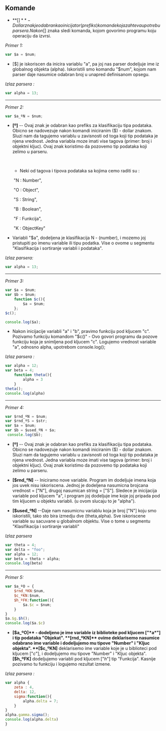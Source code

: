## Komande

- **[$]** - Dollar znak je odabran kao inicijator(prefiks) komande koja zahteva upotrebu parsera.Nakon [$] znaka sledi komanda, kojom govorimo programu koju operaciju da izvrsi.

 *Primer 1:*

```javascript
var $a = $num;
```

- [$] je iskoriscen da inicira variablu "a", pa joj nas parser dodeljuje ime iz globalnog objekta (alpha). Iskoristili smo komandu "$num", kojom nam parser daje nasumice odabran broj u unapred definisanom opsegu.

*Izlaz parsera :*

```javascript
var alpha = 13;
```

<hr></hr>

*Primer 2:*

```javascript
var $a_ºN = $num;
```

- **[º]** -- Ovaj znak je odabran kao prefiks za klasifikaciju tipa podataka. Obicno se nadovezuje nakon komandi iniciranim ($) - dollar znakom. Sluzi nam da tagujemo variablu u zavisnosti od toga koji tip podataka je njena vrednost. Jedna variabla moze imati vise tagova (primer: broj i objektni kljuc). Ovaj znak koristimo da pozovemo tip podataka koji zelimo u parseru.

  ​	

  - Neki od tagova i tipova podataka sa kojima cemo raditi su :

  ​        "N : Number",

  ​        "O : Object",

  ​        "S : String",

  ​        "B : Boolean",

  ​        "F : Funkcija",

  ​        "K : ObjectKey"

  

- Variabli "$a", dodeljena je klasifikacija N - (number), i mozemo joj pristupiti po imenu variable ili tipu podatka. Vise o ovome u segmentu "Klasifikacija i sortiranje variabli i podataka". 

*Izlaz parsera:*

```javascript
var alpha = 13;
```



<hr>

*Primer 3:*

```javascript
var $a = $num; 
var $b = $num;
    function $c(){
        $a = $num;
	};
$c();

console.log($a);
```

- Nakon inicijacije variabli "a" i "b", pravimo funkciju pod kljucem "c". Pozivamo funkciju komandom "$c()" - Ovo govori programu da pozove funkciju koja je snimljena pod kljucem "c". Logujemo vrednost variable "a", odnosno alpha,  upotrebom console.log(); 

*Izlaz parsera :*

```javascript
var alpha = 12;
var beta = 4;
	function theta(){
		alpha = 3
	}
theta();
console.log(alpha)
```



<hr>

*Primer 4:*

```javascript
var $rnd_ºN = $num;
var $rnd_ºS = $str;
var $a = $num;
var $b = $used_ºN + $a;
 console.log($b);
```

   

* **[º]** -- Ovaj znak je odabran kao prefiks za klasifikaciju tipa podataka. Obicno se nadovezuje nakon komandi iniciranim ($) - dollar znakom. Sluzi nam da tagujemo variablu u zavisnosti od toga koji tip podataka je njena vrednost. Jedna variabla moze imati vise tagova (primer: broj i objektni kljuc). Ovaj znak koristimo da pozovemo tip podataka koji zelimo u parseru.

- **[$rnd_ºN]** -- Iniciramo nove variable. Program im dodeljuje imena koja jos uvek nisu iskoriscena. Jednoj je dodeljena nasumicna brojcana vrednost = ["N"], drugoj nasumican string = ["S"]. Sledece je inicijacija variable pod kljucem "a", i program joj dodeljuje ime koje joj pripada pod tim kljucem u objektu variabli. (u ovom slucaju to je "alpha"). 

- **[$used_ºN]** --Daje nam nasumicnu variablu koja je broj ["N"] koju smo iskoristili, tako sto bira izmedju dve (theta,alpha). Sve iskoriscene variable su sacuvane u globalnom objektu. Vise o tome u segmentu "Klasifikacija i sortiranje variabli"

*Izlaz parsera*

```javascript
var theta = 4;
var delta = "foo";
var alpha = 12;
var beta = theta + alpha;
console.log(beta)
```

<hr>

*Primer 5:*

```javascript
var $a_ºO = {
	$rnd_ºKN:$num,
	$c_ºKN:$num,
	$h_ºFK:function(){
		$a.$c = $num;
	}
}
$a.$g.$h();
console.log($a.$c)
```

- **[$a_ºO]** - dodeljeno je ime variable iz biblioteke pod kljucem ["*a*"] i tip podataka "Objekat". **[rnd_ºKN]** ovime deklarisemo nasumice odabrano ime variable i dodeljujemo mu tipove "Number" i "Kljuc objekta". **[$c_ºKN]** deklarisemo ime variable koje je u biblioteci pod kljucem ["*c*"], i dodeljujemo mu tipove "Number" i "Kljuc objekta".  **[$h_ºFK]** dodeljujemo variabli pod kljucem ["*h*"] tip "Funkcija". Kasnije pozivamo tu funkciju i logujemo rezultat izmene.

 *Izlaz parsera :*

```javascript
var alpha {
	zeta : 4,
	delta: 12,
	sigma:function(){
		alpha.delta = 7;
	}
}
alpha.gamma.sigma();
console.log(alpha.delta)
}
```